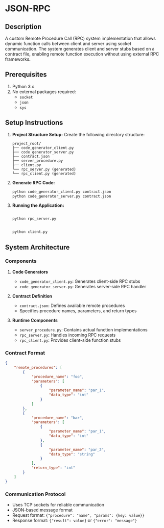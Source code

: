 # JSON-RPC

## Description
A custom Remote Procedure Call (RPC) system implementation that allows dynamic function calls between client and server using socket communication. The system generates client and server stubs based on a contract file, enabling remote function execution without using external RPC frameworks.

## Prerequisites
1. Python 3.x
2. No external packages required:
   - `socket`
   - `json`
   - `sys`

## Setup Instructions

1. **Project Structure Setup:**
   Create the following directory structure:
   ```
   project_root/
   ├── code_generator_client.py
   ├── code_generator_server.py
   ├── contract.json
   ├── server_procedure.py
   ├── client.py
   └── rpc_server.py (generated)
   └── rpc_client.py (generated)
   ```

2. **Generate RPC Code:**
   ```bash
   python code_generator_client.py contract.json
   python code_generator_server.py contract.json
   ```

3. **Running the Application:**
   ```bash

   python rpc_server.py
   

   python client.py
   ```

## System Architecture

### Components
1. **Code Generators**
   - `code_generator_client.py`: Generates client-side RPC stubs
   - `code_generator_server.py`: Generates server-side RPC handler

2. **Contract Definition**
   - `contract.json`: Defines available remote procedures
   - Specifies procedure names, parameters, and return types

3. **Runtime Components**
   - `server_procedure.py`: Contains actual function implementations
   - `rpc_server.py`: Handles incoming RPC requests
   - `rpc_client.py`: Provides client-side function stubs

### Contract Format
```json
{
    "remote_procedures": [
        {
            "procedure_name": "foo",
            "parameters": [
                {
                    "parameter_name": "par_1",
                    "data_type": "int"
                }
            ]
        },
        {
            "procedure_name": "bar",
            "parameters": [
                {
                    "parameter_name": "par_1",
                    "data_type": "int"
                },
                {
                    "parameter_name": "par_2",
                    "data_type": "string"
                }
            ],
            "return_type": "int"
        }
    ]
}
```

### Communication Protocol
- Uses TCP sockets for reliable communication
- JSON-based message format
- Request format: `{"procedure": "name", "params": {key: value}}`
- Response format: `{"result": value}` or `{"error": "message"}`
